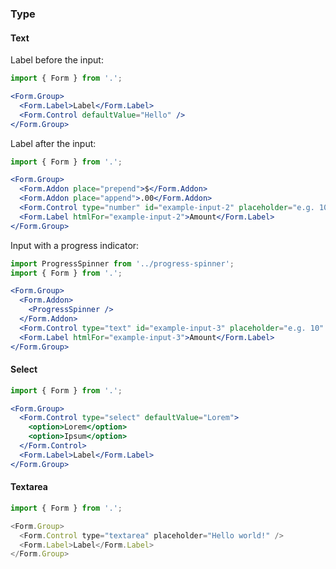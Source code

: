 ### Type

#### Text

Label before the input:

```jsx
import { Form } from '.';

<Form.Group>
  <Form.Label>Label</Form.Label>
  <Form.Control defaultValue="Hello" />
</Form.Group>
```

Label after the input:

```jsx
import { Form } from '.';

<Form.Group>
  <Form.Addon place="prepend">$</Form.Addon>
  <Form.Addon place="append">.00</Form.Addon>
  <Form.Control type="number" id="example-input-2" placeholder="e.g. 10" />
  <Form.Label htmlFor="example-input-2">Amount</Form.Label>
</Form.Group>
```

Input with a progress indicator:

```jsx
import ProgressSpinner from '../progress-spinner';
import { Form } from '.';

<Form.Group>
  <Form.Addon>
    <ProgressSpinner />
  </Form.Addon>
  <Form.Control type="text" id="example-input-3" placeholder="e.g. 10" />
  <Form.Label htmlFor="example-input-3">Amount</Form.Label>
</Form.Group>
```

#### Select

```jsx
import { Form } from '.';

<Form.Group>
  <Form.Control type="select" defaultValue="Lorem">
    <option>Lorem</option>
    <option>Ipsum</option>
  </Form.Control>
  <Form.Label>Label</Form.Label>
</Form.Group>
```

#### Textarea

```js
import { Form } from '.';

<Form.Group>
  <Form.Control type="textarea" placeholder="Hello world!" />
  <Form.Label>Label</Form.Label>
</Form.Group>
```
